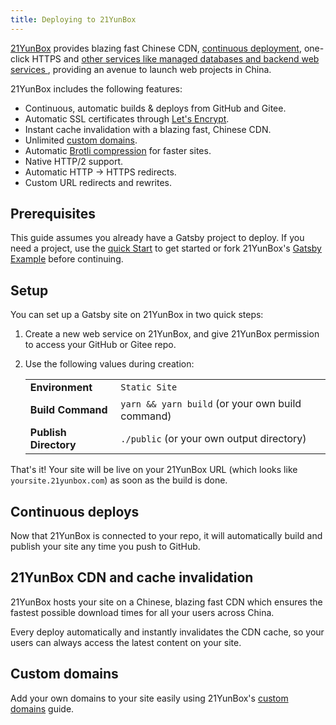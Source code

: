 ```yaml
---
title: Deploying to 21YunBox
---
```


[21YunBox](https://www.21yunbox.com) provides blazing fast Chinese CDN, [continuous deployment](/docs/glossary/continuous-deployment), one-click HTTPS and [other services like managed databases and backend web services ](https://www.21yunbox.com/docs/v2/index.html), providing an avenue to launch web projects in China.

21YunBox includes the following features:

- Continuous, automatic builds & deploys from GitHub and Gitee.
- Automatic SSL certificates through [Let's Encrypt](https://letsencrypt.org).
- Instant cache invalidation with a blazing fast, Chinese CDN.
- Unlimited [custom domains](https://www.21yunbox.com/docs/v2/custom-domains.html).
- Automatic [Brotli compression](https://en.wikipedia.org/wiki/Brotli) for faster sites.
- Native HTTP/2 support.
- Automatic HTTP → HTTPS redirects.
- Custom URL redirects and rewrites.

## Prerequisites

This guide assumes you already have a Gatsby project to deploy. If you need a project, use the [quick Start](/docs/quick-start) to get started or fork 21YunBox's [Gatsby Example](https://github.com/tobyglei/gatsby) before continuing.

## Setup

You can set up a Gatsby site on 21YunBox in two quick steps:

1. Create a new web service on 21YunBox, and give 21YunBox permission to access your GitHub or Gitee repo.
2. Use the following values during creation:

   |                       |                                                  |
   | --------------------- | ------------------------------------------------ |
   | **Environment**       | `Static Site`                                    |
   | **Build Command**     | `yarn && yarn build` (or your own build command) |
   | **Publish Directory** | `./public` (or your own output directory)        |

That's it! Your site will be live on your 21YunBox URL (which looks like `yoursite.21yunbox.com`) as soon as the build is done.

## Continuous deploys

Now that 21YunBox is connected to your repo, it will automatically build and publish your site any time you push to GitHub.

## 21YunBox CDN and cache invalidation

21YunBox hosts your site on a Chinese, blazing fast CDN which ensures the fastest possible download times for all your users across China.

Every deploy automatically and instantly invalidates the CDN cache, so your users can always access the latest content on your site.

## Custom domains

Add your own domains to your site easily using 21YunBox's [custom domains](https://www.21yunbox.com/docs/v2/custom-domains.html) guide.

